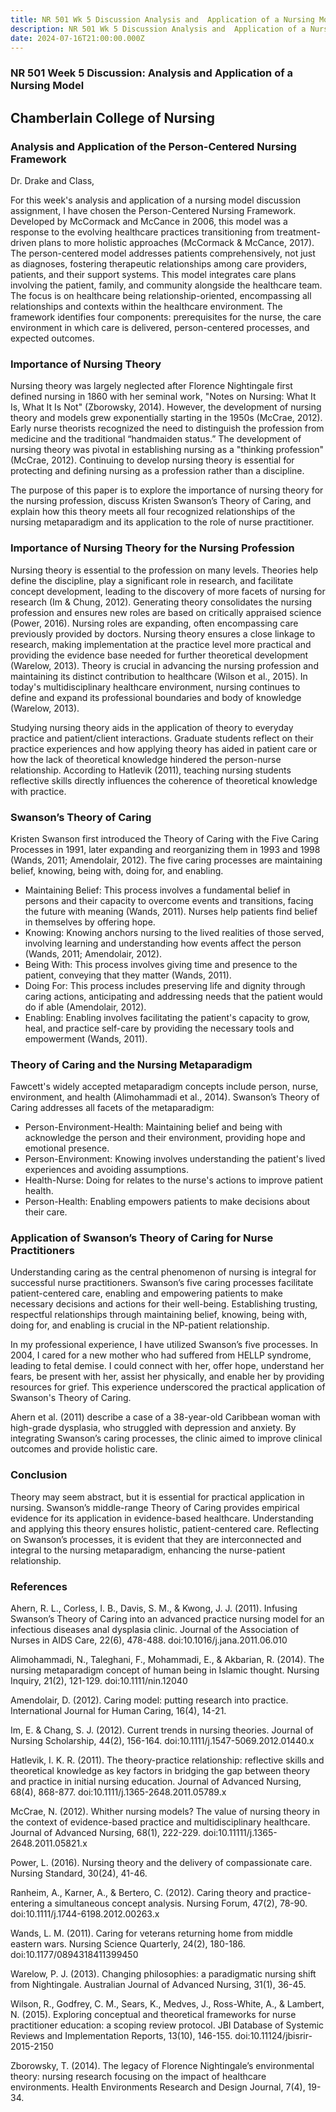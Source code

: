 ```yaml
---
title: NR 501 Wk 5 Discussion Analysis and  Application of a Nursing Model-Theory
description: NR 501 Wk 5 Discussion Analysis and  Application of a Nursing Model-Theory
date: 2024-07-16T21:00:00.000Z
---
```


### NR 501 Week 5 Discussion: Analysis and Application of a Nursing Model

## Chamberlain College of Nursing

### Analysis and Application of the Person-Centered Nursing Framework

Dr. Drake and Class,

For this week's analysis and application of a nursing model discussion assignment, I have chosen the Person-Centered Nursing Framework. Developed by McCormack and McCance in 2006, this model was a response to the evolving healthcare practices transitioning from treatment-driven plans to more holistic approaches (McCormack & McCance, 2017). The person-centered model addresses patients comprehensively, not just as diagnoses, fostering therapeutic relationships among care providers, patients, and their support systems. This model integrates care plans involving the patient, family, and community alongside the healthcare team. The focus is on healthcare being relationship-oriented, encompassing all relationships and contexts within the healthcare environment. The framework identifies four components: prerequisites for the nurse, the care environment in which care is delivered, person-centered processes, and expected outcomes.

### Importance of Nursing Theory

Nursing theory was largely neglected after Florence Nightingale first defined nursing in 1860 with her seminal work, "Notes on Nursing: What It Is, What It Is Not" (Zborowsky, 2014). However, the development of nursing theory and models grew exponentially starting in the 1950s (McCrae, 2012). Early nurse theorists recognized the need to distinguish the profession from medicine and the traditional “handmaiden status.” The development of nursing theory was pivotal in establishing nursing as a "thinking profession" (McCrae, 2012). Continuing to develop nursing theory is essential for protecting and defining nursing as a profession rather than a discipline.

The purpose of this paper is to explore the importance of nursing theory for the nursing profession, discuss Kristen Swanson’s Theory of Caring, and explain how this theory meets all four recognized relationships of the nursing metaparadigm and its application to the role of nurse practitioner.

### Importance of Nursing Theory for the Nursing Profession

Nursing theory is essential to the profession on many levels. Theories help define the discipline, play a significant role in research, and facilitate concept development, leading to the discovery of more facets of nursing for research (Im & Chung, 2012). Generating theory consolidates the nursing profession and ensures new roles are based on critically appraised science (Power, 2016). Nursing roles are expanding, often encompassing care previously provided by doctors. Nursing theory ensures a close linkage to research, making implementation at the practice level more practical and providing the evidence base needed for further theoretical development (Warelow, 2013). Theory is crucial in advancing the nursing profession and maintaining its distinct contribution to healthcare (Wilson et al., 2015). In today's multidisciplinary healthcare environment, nursing continues to define and expand its professional boundaries and body of knowledge (Warelow, 2013).

Studying nursing theory aids in the application of theory to everyday practice and patient/client interactions. Graduate students reflect on their practice experiences and how applying theory has aided in patient care or how the lack of theoretical knowledge hindered the person-nurse relationship. According to Hatlevik (2011), teaching nursing students reflective skills directly influences the coherence of theoretical knowledge with practice.

### Swanson’s Theory of Caring

Kristen Swanson first introduced the Theory of Caring with the Five Caring Processes in 1991, later expanding and reorganizing them in 1993 and 1998 (Wands, 2011; Amendolair, 2012). The five caring processes are maintaining belief, knowing, being with, doing for, and enabling.

* Maintaining Belief: This process involves a fundamental belief in persons and their capacity to overcome events and transitions, facing the future with meaning (Wands, 2011). Nurses help patients find belief in themselves by offering hope.
* Knowing: Knowing anchors nursing to the lived realities of those served, involving learning and understanding how events affect the person (Wands, 2011; Amendolair, 2012).
* Being With: This process involves giving time and presence to the patient, conveying that they matter (Wands, 2011).
* Doing For: This process includes preserving life and dignity through caring actions, anticipating and addressing needs that the patient would do if able (Amendolair, 2012).
* Enabling: Enabling involves facilitating the patient's capacity to grow, heal, and practice self-care by providing the necessary tools and empowerment (Wands, 2011).

### Theory of Caring and the Nursing Metaparadigm

Fawcett's widely accepted metaparadigm concepts include person, nurse, environment, and health (Alimohammadi et al., 2014). Swanson’s Theory of Caring addresses all facets of the metaparadigm:

* Person-Environment-Health: Maintaining belief and being with acknowledge the person and their environment, providing hope and emotional presence.
* Person-Environment: Knowing involves understanding the patient's lived experiences and avoiding assumptions.
* Health-Nurse: Doing for relates to the nurse's actions to improve patient health.
* Person-Health: Enabling empowers patients to make decisions about their care.

### Application of Swanson’s Theory of Caring for Nurse Practitioners

Understanding caring as the central phenomenon of nursing is integral for successful nurse practitioners. Swanson’s five caring processes facilitate patient-centered care, enabling and empowering patients to make necessary decisions and actions for their well-being. Establishing trusting, respectful relationships through maintaining belief, knowing, being with, doing for, and enabling is crucial in the NP-patient relationship.

In my professional experience, I have utilized Swanson’s five processes. In 2004, I cared for a new mother who had suffered from HELLP syndrome, leading to fetal demise. I could connect with her, offer hope, understand her fears, be present with her, assist her physically, and enable her by providing resources for grief. This experience underscored the practical application of Swanson's Theory of Caring.

Ahern et al. (2011) describe a case of a 38-year-old Caribbean woman with high-grade dysplasia, who struggled with depression and anxiety. By integrating Swanson’s caring processes, the clinic aimed to improve clinical outcomes and provide holistic care.

### Conclusion

Theory may seem abstract, but it is essential for practical application in nursing. Swanson’s middle-range Theory of Caring provides empirical evidence for its application in evidence-based healthcare. Understanding and applying this theory ensures holistic, patient-centered care. Reflecting on Swanson’s processes, it is evident that they are interconnected and integral to the nursing metaparadigm, enhancing the nurse-patient relationship.

### References

Ahern, R. L., Corless, I. B., Davis, S. M., & Kwong, J. J. (2011). Infusing Swanson’s Theory of Caring into an advanced practice nursing model for an infectious diseases anal dysplasia clinic. Journal of the Association of Nurses in AIDS Care, 22(6), 478-488. doi:10.1016/j.jana.2011.06.010

Alimohammadi, N., Taleghani, F., Mohammadi, E., & Akbarian, R. (2014). The nursing metaparadigm concept of human being in Islamic thought. Nursing Inquiry, 21(2), 121-129. doi:10.1111/nin.12040

Amendolair, D. (2012). Caring model: putting research into practice. International Journal for Human Caring, 16(4), 14-21.

Im, E. & Chang, S. J. (2012). Current trends in nursing theories. Journal of Nursing Scholarship, 44(2), 156-164. doi:10.1111/j.1547-5069.2012.01440.x

Hatlevik, I. K. R. (2011). The theory-practice relationship: reflective skills and theoretical knowledge as key factors in bridging the gap between theory and practice in initial nursing education. Journal of Advanced Nursing, 68(4), 868-877. doi:10.1111/j.1365-2648.2011.05789.x

McCrae, N. (2012). Whither nursing models? The value of nursing theory in the context of evidence-based practice and multidisciplinary healthcare. Journal of Advanced Nursing, 68(1), 222-229. doi:10.11111/j.1365-2648.2011.05821.x

Power, L. (2016). Nursing theory and the delivery of compassionate care. Nursing Standard, 30(24), 41-46.

Ranheim, A., Karner, A., & Bertero, C. (2012). Caring theory and practice-entering a simultaneous concept analysis. Nursing Forum, 47(2), 78-90. doi:10.1111/j.1744-6198.2012.00263.x

Wands, L. M. (2011). Caring for veterans returning home from middle eastern wars. Nursing Science Quarterly, 24(2), 180-186. doi:10.1177/0894318411399450

Warelow, P. J. (2013). Changing philosophies: a paradigmatic nursing shift from Nightingale. Australian Journal of Advanced Nursing, 31(1), 36-45.

Wilson, R., Godfrey, C. M., Sears, K., Medves, J., Ross-White, A., & Lambert, N. (2015). Exploring conceptual and theoretical frameworks for nurse practitioner education: a scoping review protocol. JBI Database of Systemic Reviews and Implementation Reports, 13(10), 146-155. doi:10.11124/jbisrir-2015-2150

Zborowsky, T. (2014). The legacy of Florence Nightingale’s environmental theory: nursing research focusing on the impact of healthcare environments. Health Environments Research and Design Journal, 7(4), 19-34.
